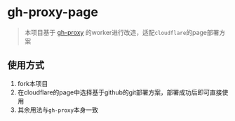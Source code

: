 # gh-proxy-page

> 本项目基于 [gh-proxy](https://github.com/hunshcn/gh-proxy) 的worker进行改造，适配`cloudflare`的page部署方案

## 使用方式
1. fork本项目
2. 在cloudflare的page中选择基于github的git部署方案，部署成功后即可直接使用
3. 其余用法与`gh-proxy`本身一致
